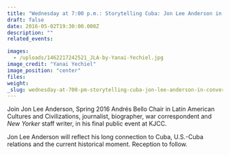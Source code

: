 ```yaml
---
title: "Wednesday at 7:00 p.m.: Storytelling Cuba: Jon Lee Anderson in Conversation"
draft: false
date: 2016-05-02T19:30:00.000Z
description: ""
related_events:

images:
  - /uploads/1462217242521_JLA-by-Yanai-Yechiel.jpg
image_credit: "Yanai Yechiel"
image_position: "center"
files:
weight:
_slug: wednesday-at-700-pm-storytelling-cuba-jon-lee-anderson-in-conversation
---
```


Join Jon Lee Anderson, Spring 2016 Andrés Bello Chair in Latin American Cultures and Civilizations, journalist, biographer, war correspondent and _New Yorker_ staff writer, in his final public event at KJCC.

Jon Lee Anderson will reflect his long connection to Cuba, U.S.-Cuba relations and the current historical moment. Reception to follow.


